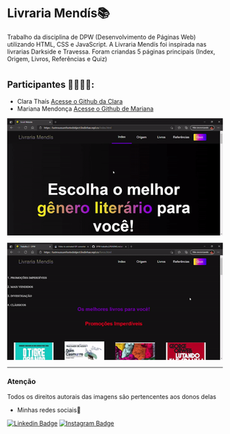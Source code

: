 # Livraria Mendís📚

Trabalho da disciplina de DPW (Desenvolvimento de Páginas Web) utilizando HTML, CSS e JavaScript.
A Livraria Mendís foi inspirada nas livrarias Darkside e Travessa. Foram criandas 5 páginas principais (Index, Origem, Livros, Referências e Quiz)
#
 ## Participantes 👩‍💻👩‍💻:
 
* Clara Thaís 
[Acesse o Github da Clara](https://github.com/Clarathms) 
* Mariana Mendonça 
[Acesse o Github de Mariana](https://github.com/marianamtd)

<p align="center">
  <img src="livrariamendis-gif.gif">
<p align="center">
  <img src="livrariamendis2-gif.gif">
 

---
### Atenção
Todos os direitos autorais das imagens são pertencentes aos donos delas




- Minhas redes sociais🏼

 [![Linkedin Badge](https://camo.githubusercontent.com/a9d413435371b306fac2ff4d1dcfa85877d9deb93bb90ce7d8444b260d7a9922/68747470733a2f2f696d672e736869656c64732e696f2f62616467652f2d4c696e6b6564496e2d626c75653f7374796c653d666c61742d737175617265266c6f676f3d4c696e6b6564696e266c6f676f436f6c6f723d7768697465266c696e6b3d68747470733a2f2f7777772e6c696e6b6564696e2e636f6d2f696e2f697361646f72612d726f647269677565732d7374616e6761726c696e2d3438343032623134312f)](https://www.linkedin.com/in/clara-thaís-b888401a2/)  [![Instagram Badge](https://camo.githubusercontent.com/995893e1a358c25b4713c038a26b475b1c2c29b3f1a154e8967ae1b790db5f61/68747470733a2f2f696d672e736869656c64732e696f2f62616467652f2d496e7374616772616d2d76696f6c65743f7374796c653d666c61742d737175617265266c6f676f3d496e7374616772616d266c6f676f436f6c6f723d7768697465266c696e6b3d68747470733a2f2f7777772e696e7374616772616d2e636f6d2f7061706f64656465762f)](https://www.instagram.com/clara_thaisms/) 

